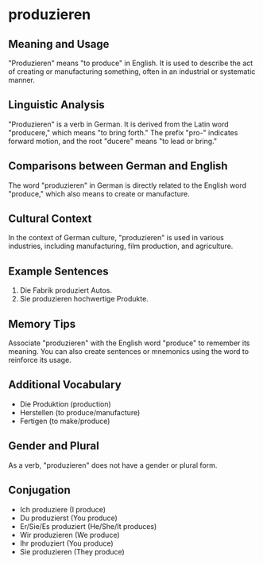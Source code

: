 # produzieren
## Meaning and Usage
"Produzieren" means "to produce" in English. It is used to describe the act of creating or manufacturing something, often in an industrial or systematic manner.

## Linguistic Analysis
"Produzieren" is a verb in German. It is derived from the Latin word "producere," which means "to bring forth." The prefix "pro-" indicates forward motion, and the root "ducere" means "to lead or bring."

## Comparisons between German and English
The word "produzieren" in German is directly related to the English word "produce," which also means to create or manufacture.

## Cultural Context
In the context of German culture, "produzieren" is used in various industries, including manufacturing, film production, and agriculture.

## Example Sentences
1. Die Fabrik produziert Autos.
2. Sie produzieren hochwertige Produkte.

## Memory Tips
Associate "produzieren" with the English word "produce" to remember its meaning. You can also create sentences or mnemonics using the word to reinforce its usage.

## Additional Vocabulary
- Die Produktion (production)
- Herstellen (to produce/manufacture)
- Fertigen (to make/produce)

## Gender and Plural
As a verb, "produzieren" does not have a gender or plural form.

## Conjugation
- Ich produziere (I produce)
- Du produzierst (You produce)
- Er/Sie/Es produziert (He/She/It produces)
- Wir produzieren (We produce)
- Ihr produziert (You produce)
- Sie produzieren (They produce)